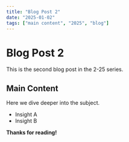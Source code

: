 ```yaml
---
title: "Blog Post 2"
date: "2025-01-02"
tags: ["main content", "2025", "blog"]
---
```


# Blog Post 2

This is the second blog post in the 2-25 series.

## Main Content

Here we dive deeper into the subject.

- Insight A
- Insight B

**Thanks for reading!**
